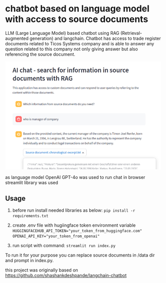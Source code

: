 # chatbot based on language model with access to source documents 

LLM (Large Language Model) based chatbot using RAG (Retrieval-augmented generation) and langchain.
Chatbot has access to trade register documents related to Ticos Systems company and is able to answer any question related to this company not only giving answer but also referencing the source document.

<img src="chat_example.png" width="500px"/>

as language model OpenAI GPT-4o was used
to run chat in browser streamlit library was used

## Usage
1. before run install needed libraries as below:
`pip install -r requirements.txt`

2. create .env file with hugiingface token environment variable 
`HUGGINGFACEHUB_API_TOKEN="your_token_from_huggingface.com"`
`OPENAI_API_KEY="your_token_from_openai"`

3. run script with command:
`streamlit run index.py`

To run it for your purpose you can replace source documents in /data dir and prompt in index.py.

this project was originally based on https://github.com/shashankdeshpande/langchain-chatbot